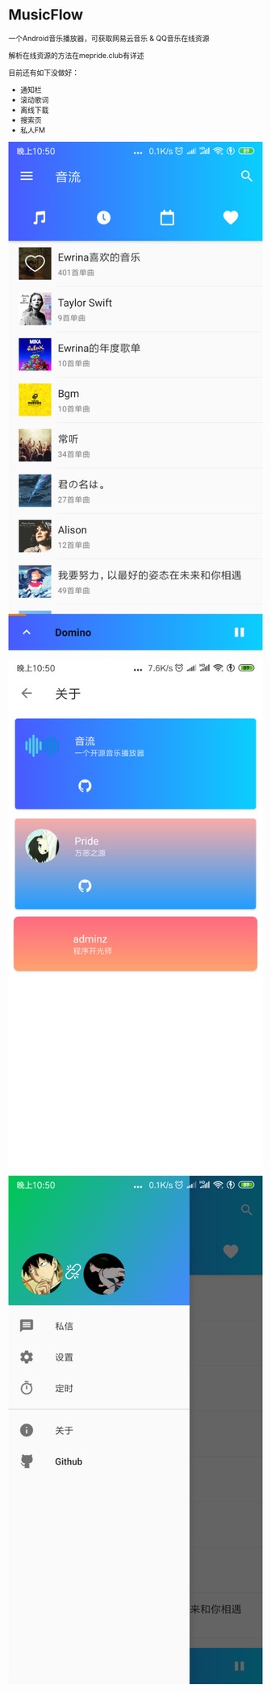 # MusicFlow
一个Android音乐播放器，可获取网易云音乐 & QQ音乐在线资源

解析在线资源的方法在mepride.club有详述

目前还有如下没做好：

- 通知栏
- 滚动歌词
- 离线下载
- 搜索页
- 私人FM

![pic1](image\pic1.png)

![pic2](image\pic2.png)

![pic3](image\pic3.png)